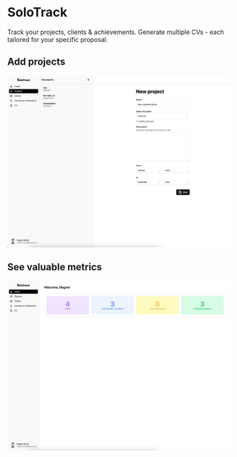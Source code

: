 # SoloTrack

Track your projects, clients & achievements. Generate multiple CVs - each tailored for your specific proposal.

## Add projects

![add new projects to SoloTrack](/public/img/solotrack_projects.png "Add projects")

## See valuable metrics

![the dashboard](/public/img/solotrack_dashboard.png "A basic dashboard example")
